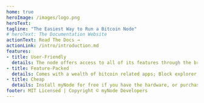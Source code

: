 ```yaml
---
home: true
heroImage: /images/logo.png
heroText: 
tagline: "The Easiest Way to Run a Bitcoin Node"
# heroText: The Documentation Website
actionText: Read The Docs →
actionLink: /intro/introduction.md
features:
- title: User-Friendly
  details: The node offers access to all of its features through the browser (including updates), so you don't have to touch the command line to run a full node!
- title: Feature-Packed
  details: Comes with a wealth of bitcoin related apps; Block explorer, Lightning node, Electrum Rust Server, Mempool explorer, and more!
- title: Cheap
  details: Install myNode for free if you have the hardware, or purchase the community edition for $100! You can also order a full-fledged hardware + software device, ready to go.
footer: MIT Licensed | Copyright © myNode Developers
--- 
```

